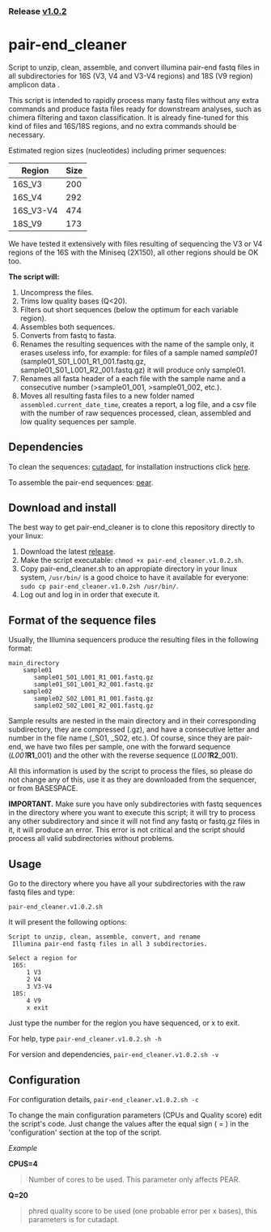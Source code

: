 ### Release [v1.0.2](https://github.com/GenomicaMicrob/pair-end_cleaner/releases/latest)

# pair-end_cleaner
Script to unzip, clean, assemble, and convert illumina pair-end fastq files in all subdirectories for 16S (V3, V4 and V3-V4 regions) and 18S (V9 region) amplicon data .

This script is intended to rapidly process many fastq files without any extra commands and produce fasta files ready for downstream analyses, such as chimera filtering and taxon classification. It is already fine-tuned for this kind of files and 16S/18S regions, and no extra commands should be necessary.

Estimated region sizes (nucleotides) including primer sequences:

| Region | Size |
| --- | --- |
| 16S_V3 | 200 |
| 16S_V4 | 292 |
| 16S_V3-V4 | 474 |
| 18S_V9 | 173 |
   

We have tested it extensively with files resulting of sequencing the V3 or V4 regions of the 16S with the Miniseq (2X150), all other regions should be OK too. 

**The script will:**
1. Uncompress the files.
2. Trims low quality bases (Q<20).
3. Filters out short sequences (below the optimum for each variable region).
4. Assembles both sequences.
5. Converts from fastq to fasta.
6. Renames the resulting sequences with the name of the sample only, it erases useless info, for example:
  for files of a sample named *sample01* (sample01_S01_L001_R1_001.fastq.gz, sample01_S01_L001_R2_001.fastq.gz) it will produce only sample01.
7. Renames all fasta header of a each file with the sample name and a consecutive number (>sample01_001, >sample01_002, etc.).
8. Moves all resulting fasta files to a new folder named `assembled.current_date_time`, creates a report, a log file, and a csv file with the number of raw sequences processed, clean, assembled and low quality sequences per sample.

## Dependencies
To clean the sequences: [cutadapt](https://github.com/marcelm/cutadapt), for installation instructions click [here](https://cutadapt.readthedocs.io/en/stable/installation.html#id1).

To assemble the pair-end sequences: [pear](https://sco.h-its.org/exelixis/web/software/pear/doc.html).

## Download and install
The best way to get pair-end_cleaner is to clone this repository directly to your linux:

1. Download the latest [release](https://github.com/GenomicaMicrob/pair-end_cleaner/releases/latest).
2. Make the script executable: `chmod +x pair-end_cleaner.v1.0.2.sh`.
3. Copy pair-end_cleaner.sh to an appropiate directory in your linux system, `/usr/bin/` is a good choice to have it available for everyone: `sudo cp pair-end_cleaner.v1.0.2sh /usr/bin/`.
4. Log out and log in in order that execute it.

## Format of the sequence files
Usually, the Illumina sequencers produce the resulting files in the following format:

    main_directory
        sample01 
           sample01_S01_L001_R1_001.fastq.gz
           sample01_S01_L001_R2_001.fastq.gz
        sample02
           sample02_S02_L001_R1_001.fastq.gz
           sample02_S02_L001_R2_001.fastq.gz
Sample results are nested in the main directory and in their corresponding subdirectory, they are compressed (.gz), and have a consecutive letter and number in the file name (_S01, _S02, etc.). Of course, since they are pair-end, we have two files per sample, one with the forward sequence (_L001_**R1**_001) and the other with the reverse sequence (_L001_**R2**_001).

All this information is used by the script to process the files, so please do not change any of this, use it as they are downloaded from the sequencer, or from BASESPACE.

**IMPORTANT.** Make sure you have only subdirectories with fastq sequences in the directory where you want to execute this script; it will try to process any other subdirectory and since it will not find any fastq or fastq.gz files in it, it will produce an error. This error is not critical and the script should process all valid subdirectories without problems.

## Usage
Go to the directory where you have all your subdirectories with the raw fastq files and type:

`pair-end_cleaner.v1.0.2.sh`

It will present the following options:

    Script to unzip, clean, assemble, convert, and rename
     Illumina pair-end fastq files in all 3 subdirectories.

    Select a region for
     16S:
         1 V3
         2 V4
         3 V3-V4
     18S:
         4 V9
         x exit
        
Just type the number for the region you have sequenced, or x to exit.

For help, type `pair-end_cleaner.v1.0.2.sh -h`

For version and dependencies, `pair-end_cleaner.v1.0.2.sh -v`

## Configuration

For configuration details, `pair-end_cleaner.v1.0.2.sh -c`

To change the main configuration parameters (CPUs and Quality score) edit the script's code. Just change the values after the equal sign ( = ) in the 'configuration' section at the top of the script.

*Example*

**CPUS=4**
>Number of cores to be used. This parameter only affects PEAR.

**Q=20**
>phred quality score to be used (one probable error per x bases), this parameters is for cutadapt.
